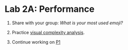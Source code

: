 # Lab 2A: Performance

1. Share with your group: *What is your most used emoji?*

2. Practice [visual complexity analysis](./big-o).

3. Continue working on [P1](../p1)